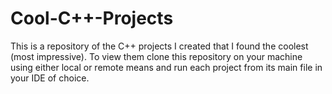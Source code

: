# Cool-C++-Projects
This is a repository of the C++ projects I created that I found the coolest (most impressive). To view them clone this repository on your machine using either local or remote means and run each project from its main file in your IDE of choice. 
